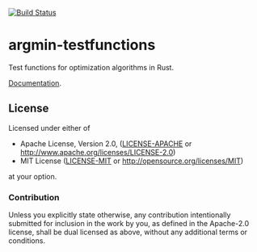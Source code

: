 [![Build Status](https://travis-ci.org/argmin-rs/argmin-testfunctions.svg?branch=master)](https://travis-ci.org/argmin-rs/argmin-testfunctions)

# argmin-testfunctions

Test functions for optimization algorithms in Rust.

[Documentation](https://argmin-rs.github.io/argmin-testfunctions/argmin_testfunctions/).


## License

Licensed under either of

  * Apache License, Version 2.0, ([LICENSE-APACHE](LICENSE-APACHE) or http://www.apache.org/licenses/LICENSE-2.0)
  * MIT License ([LICENSE-MIT](LICENSE-MIT) or http://opensource.org/licenses/MIT)

at your option.

### Contribution

Unless you explicitly state otherwise, any contribution intentionally submitted for inclusion in the work by you, as defined in the Apache-2.0 license, shall be dual licensed as above, without any additional terms or conditions.
